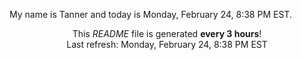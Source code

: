 My name is Tanner and today is Monday, February 24, 8:38 PM EST.

<p align="center">This <i>README</i> file is generated <b>every 3 hours</b>!</br>Last refresh: Monday, February 24, 8:38 PM EST<br /></p>
